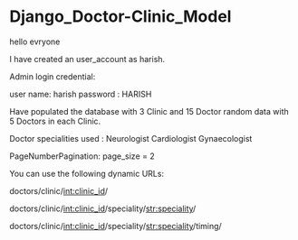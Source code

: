 # Django_Doctor-Clinic_Model

hello evryone

I have created an user_account as harish.

Admin login credential:

user name: harish
password : HARISH

Have populated the database with 3 Clinic and 15 Doctor random data with 5 Doctors in each Clinic. 

Doctor specialities used :      Neurologist
                                Cardiologist
                                Gynaecologist

PageNumberPagination:
    page_size = 2
    
    
You can use the following dynamic URLs:

doctors/clinic/<int:clinic_id>/

doctors/clinic/<int:clinic_id>/speciality/<str:speciality>/

doctors/clinic/<int:clinic_id>/speciality/<str:speciality>/timing/

